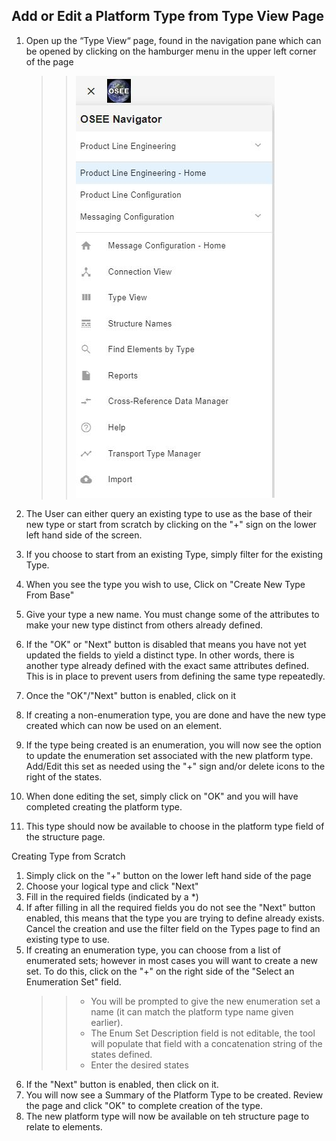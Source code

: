 ## Add or Edit a Platform Type from Type View Page

1. Open up the “Type View“ page, found in the navigation pane which can be opened by clicking on the hamburger menu in the upper left corner of the page

   > > ![OSEE Navigator](/docs/mim/images/navigation.jpg)

2. The User can either query an existing type to use as the base of their new type or start from scratch by clicking on the "+" sign on the lower left hand side of the screen.
3. If you choose to start from an existing Type, simply filter for the existing Type.
4. When you see the type you wish to use, Click on "Create New Type From Base"
5. Give your type a new name. You must change some of the attributes to make your new type distinct from others already defined.
6. If the "OK" or "Next" button is disabled that means you have not yet updated the fields to yield a distinct type. In other words, there is another type already defined with the exact same attributes defined. This is in place to prevent users from defining the same type repeatedly.
7. Once the "OK"/"Next" button is enabled, click on it
8. If creating a non-enumeration type, you are done and have the new type created which can now be used on an element.
9. If the type being created is an enumeration, you will now see the option to update the enumeration set associated with the new platform type. Add/Edit this set as needed using the "+" sign and/or delete icons to the right of the states.
10. When done editing the set, simply click on "OK" and you will have completed creating the platform type.
11. This type should now be available to choose in the platform type field of the structure page.

Creating Type from Scratch

1.  Simply click on the "+" button on the lower left hand side of the page
2.  Choose your logical type and click "Next"
3.  Fill in the required fields (indicated by a \*)
4.  If after filling in all the required fields you do not see the "Next" button enabled, this means that the type you are trying to define already exists. Cancel the creation and use the filter field on the Types page to find an existing type to use.
5.  If creating an enumeration type, you can choose from a list of enumerated sets; however in most cases you will want to create a new set. To do this, click on the "+" on the right side of the "Select an Enumeration Set" field.
    > > - You will be prompted to give the new enumeration set a name (it can match the platform type name given earlier).
    > > - The Enum Set Description field is not editable, the tool will populate that field with a concatenation string of the states defined.
    > > - Enter the desired states
6.  If the "Next" button is enabled, then click on it.
7.  You will now see a Summary of the Platform Type to be created. Review the page and click "OK" to complete creation of the type.
8.  The new platform type will now be available on teh structure page to relate to elements.
